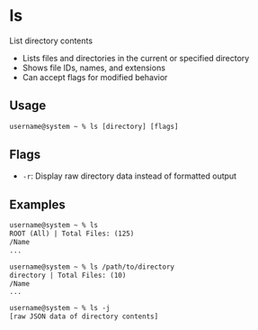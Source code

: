 # ls

List directory contents

- Lists files and directories in the current or specified directory
- Shows file IDs, names, and extensions
- Can accept flags for modified behavior

## Usage

```txt
username@system ~ % ls [directory] [flags]
```

## Flags

- `-r`: Display raw directory data instead of formatted output

## Examples

```txt
username@system ~ % ls
ROOT (All) | Total Files: (125)
/Name
...

username@system ~ % ls /path/to/directory
directory | Total Files: (10)
/Name
...

username@system ~ % ls -j
[raw JSON data of directory contents]
```
